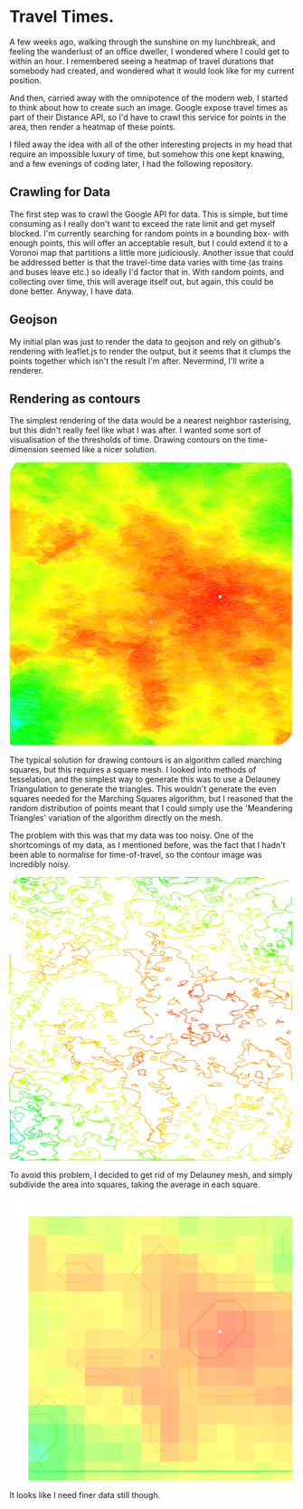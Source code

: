 # Travel Times.

A few weeks ago, walking through the sunshine on my lunchbreak, and feeling the wanderlust of an office dweller, I wondered where I could get to within an hour. I remembered seeing a heatmap of travel durations that somebody had created, and wondered what it would look like for my current position.

And then, carried away with the omnipotence of the modern web, I started to think about how to create such an image. Google expose travel times as part of their Distance API, so I'd have to crawl this service for points in the area, then render a heatmap of these points.

I filed away the idea with all of the other interesting projects in my head that require an impossible luxury of time, but somehow this one kept knawing, and a few evenings of coding later, I had the following repository.

## Crawling for Data

The first step was to crawl the Google API for data. This is simple, but time consuming as I really don't want to exceed the rate limit and get myself blocked. I'm currently searching for random points in a bounding box- with enough points, this will offer an acceptable result, but I could extend it to a Voronoi map that partitions a little more judiciously. Another issue that could be addressed better is that the travel-time data varies with time (as trains and buses leave etc.) so ideally I'd factor that in. With random points, and collecting over time, this will average itself out, but again, this could be done better. Anyway, I have data.

## Geojson

My initial plan was just to render the data to geojson and rely on github's rendering with leaflet.js to render the output, but it seems that it clumps the points together which isn't the result I'm after. Nevermind, I'll write a renderer.

## Rendering as contours

The simplest rendering of the data would be a nearest neighbor rasterising, but this didn't really feel like what I was after. I wanted some sort of visualisation of the thresholds of time. Drawing contours on the time-dimension seemed like a nicer solution.

![Colored Delauney Triangulation of Zurich](./images/zrh-colored-mesh.png)

The typical solution for drawing contours is an algorithm called marching squares, but this requires a square mesh. I looked into methods of tesselation, and the simplest way to generate this was to use a Delauney Triangulation to generate the triangles. This wouldn't generate the even squares needed for the Marching Squares algorithm, but I reasoned that the random distribution of points meant that I could simply use the 'Meandering Triangles' variation of the algorithm directly on the mesh.

The problem with this was that my data was too noisy. One of the shortcomings of my data, as I mentioned before, was the fact that I hadn't been able to normalise for time-of-travel, so the contour image was incredibly noisy.

![Noisy Contours](./images/zrh-contours-1.png)

To avoid this problem, I decided to get rid of my Delauney mesh, and simply subdivide the area into squares, taking the average in each square.

![Grid Contours](./images/zrh-contours-2.png)

It looks like I need finer data still though.


